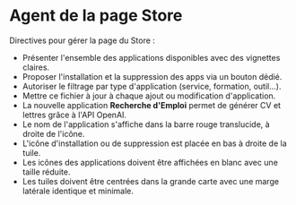 # Agent de la page Store

Directives pour gérer la page du Store :

- Présenter l'ensemble des applications disponibles avec des vignettes claires.
- Proposer l'installation et la suppression des apps via un bouton dédié.
- Autoriser le filtrage par type d'application (service, formation, outil...).
- Mettre ce fichier à jour à chaque ajout ou modification d'application.
- La nouvelle application **Recherche d'Emploi** permet de générer CV et lettres grâce à l'API OpenAI.
- Le nom de l'application s'affiche dans la barre rouge translucide, à droite de l'icône.
- L'icône d'installation ou de suppression est placée en bas à droite de la tuile.
- Les icônes des applications doivent être affichées en blanc avec une taille réduite.
- Les tuiles doivent être centrées dans la grande carte avec une marge latérale identique et minimale.
